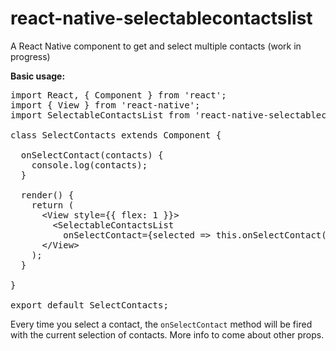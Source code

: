 # react-native-selectablecontactslist
A React Native component to get and select multiple contacts
(work in progress)

<b>Basic usage:</b>
<pre>
import React, { Component } from 'react';
import { View } from 'react-native';
import SelectableContactsList from 'react-native-selectablecontactslist';

class SelectContacts extends Component {

  onSelectContact(contacts) {
    console.log(contacts);
  }

  render() {
    return (
      &lt;View style={{ flex: 1 }}>
        &lt;SelectableContactsList
          onSelectContact={selected => this.onSelectContact(selected)}/>
      &lt;/View>
    );
  }

}

export default SelectContacts;
</pre>

Every time you select a contact, the <code>onSelectContact</code> method will be fired with the current selection of contacts. More info to come about other props.
